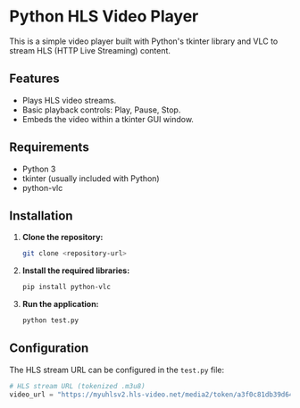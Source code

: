 # Python HLS Video Player

This is a simple video player built with Python's tkinter library and VLC to stream HLS (HTTP Live Streaming) content.

## Features

*   Plays HLS video streams.
*   Basic playback controls: Play, Pause, Stop.
*   Embeds the video within a tkinter GUI window.

## Requirements

*   Python 3
*   tkinter (usually included with Python)
*   python-vlc

## Installation

1.  **Clone the repository:**
    ```bash
    git clone <repository-url>
    ```
2.  **Install the required libraries:**
    ```bash
    pip install python-vlc
    ```
3.  **Run the application:**
    ```bash
    python test.py
    ```

## Configuration

The HLS stream URL can be configured in the `test.py` file:

```python
# HLS stream URL (tokenized .m3u8)
video_url = "https://myuhlsv2.hls-video.net/media2/token/a3f0c81db39d64f85b6f6a5cfaa1b2ce/stream.m3u8?token=f148eccea160313be734dd7c2bd5c574"
```
